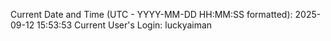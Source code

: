 Current Date and Time (UTC - YYYY-MM-DD HH:MM:SS formatted): 2025-09-12 15:53:53
Current User's Login: luckyaiman
